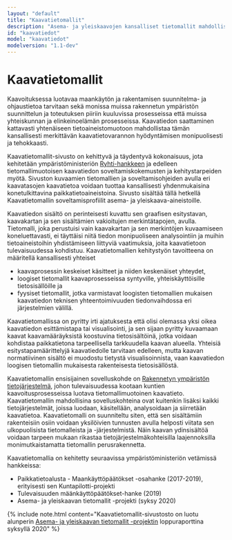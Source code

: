 ```yaml
---
layout: "default"
title: "Kaavatietomallit"
description: "Asema- ja yleiskaavojen kansalliset tietomallit mahdollistavat kaavatietovarantojen hyödyntämisen monipuolisesti ja tehokkaasti"
id: "kaavatiedot"
model: "kaavatiedot"
modelversion: "1.1-dev"
---
```

# Kaavatietomallit

Kaavoituksessa luotavaa maankäytön ja rakentamisen suunnitelma- ja ohjaustietoa tarvitaan sekä monissa muissa rakennetun ympäristön suunnittelun ja toteutuksen piiriin kuuluvissa prosesseissa että muissa yhteiskunnan ja elinkeinoelämän prosesseissa. Kaavatiedon saattaminen kattavasti yhtenäiseen tietoaineistomuotoon mahdollistaa tämän kansallisesti merkittävän kaavatietovarannon hyödyntämisen monipuolisesti ja tehokkaasti.

Kaavatietomallit-sivusto on kehittyvä ja täydentyvä kokonaisuus, jota kehitetään ympäristöministeriön [Ryhti-hankkeen](https://ym.fi/fi/ryhti) ja edelleen tietomallimuotoisen kaavatiedon soveltamiskokemusten ja kehitystarpeiden myötä. Sivuston kuvaamien tietomallien ja soveltamisohjeiden avulla eri kaavatasojen kaavatietoa voidaan tuottaa kansallisesti yhdenmukaisina konetulkittavina paikkatietoaineistoina. Sivusto sisältää tällä hetkellä Kaavatietomallin soveltamisprofiilit asema- ja yleiskaava-aineistoille.

Kaavatiedon sisältö on perinteisesti kuvattu sen graafisen esitystavan, kaavakartan ja sen sisältämien vakioitujen merkintätapojen, avulla. Tietomalli, joka perustuisi vain kaavakartan ja sen merkintöjen kuvaamiseen koneluettavasti, ei täyttäisi niitä tiedon monipuoliseen analysointiin ja muihin tietoaineistoihin yhdistämiseen liittyviä vaatimuksia, joita kaavatietoon tulevaisuudessa kohdistuu. Kaavatietomallien kehitystyön tavoitteena on määritellä kansallisesti yhteiset
* kaavaprosessin keskeiset käsitteet ja niiden keskenäiset yhteydet,
* loogiset tietomallit kaavaprosesseissa syntyville, yhteiskäyttöisille tietosisällöille ja
* fyysiset tietomallit, jotka varmistavat loogisten tietomallien mukaisen kaavatiedon teknisen yhteentoimivuuden tiedonvaihdossa eri järjestelmien välillä.

Kaavatietomallissa on pyritty irti ajatuksesta että olisi olemassa yksi oikea kaavatiedon esittämistapa tai visualisointi, ja sen sijaan pyritty kuvaamaan kaavat kaavamääräyksistä koostuvina tietosisältöinä, jotka voidaan kohdistaa paikkatietona tarpeellisella tarkkuudella kaavan alueella. Yhteisiä esitystapamäärittelyjä kaavatiedolle tarvitaan edelleen, mutta kaavan normatiivinen sisältö ei muodostu tietystä visualisoinnista, vaan kaavatiedon loogisen tietomallin mukaisesta rakenteisesta tietosisällöstä. 

Kaavatietomallin ensisijainen sovelluskohde on [Rakennetyn ympäristön tietojärjestelmä](https://ym.fi/fi/ryhti), johon tulevaisuudessa kootaan kuntien kaavoitusprosesseissa luotava tietomallimuotoinen kaavatieto. Kaavatietomallin mahdollisina sovelluskohteina ovat kuitenkin lisäksi kaikki tietojärjestelmät, joissa luodaan, käsitellään, analysoidaan ja siirretään kaavatietoa. Kaavatietomalli on suunniteltu siten, että sen sisältämiin rakenteisiin osiin voidaan yksilöivien tunnusten avulla helposti viitata sen ulkopuolisista tietomalleista ja -järjestelmistä. Näin kaavan ydinsisältöä voidaan tarpeen mukaan rikastaa tietojärjestelmäkohteisilla laajennoksilla monimutkaistamatta tietomallin perusrakennetta.

Kaavatietomallia on kehitetty seuraavissa ympäristöministeriön vetämissä hankkeissa:
* Paikkatietoalusta - Maankäyttöpäätökset -osahanke (2017-2019), erityisesti sen Kuntapilotti-projekti
* Tulevaisuuden määnkäyttöpäätökset-hanke (2019)
* Asema- ja yleiskaavan tietomallit -projekti (syksy 2020)

{% include note.html content="Kaavatietomallit-sivustosto on luotu alunperin [Asema- ja yleiskaavan tietomallit -projektin](../../projektit/ak-yk-tietomallit/) loppuraporttina syksyllä 2020" %}
